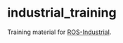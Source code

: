 industrial_training
===================

Training material for [ROS-Industrial](http://ros-industrial.github.io/industrial_training/).
